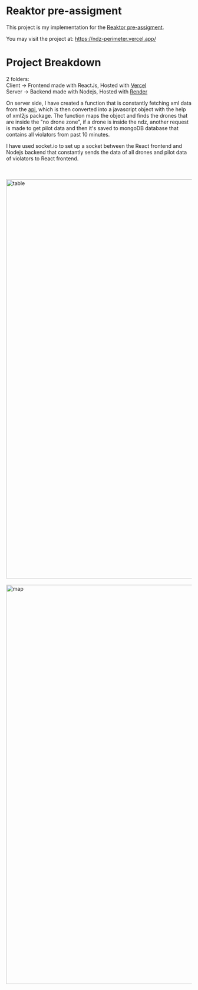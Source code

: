 # Reaktor pre-assigment

This project is my implementation for the [Reaktor pre-assigment](https://assignments.reaktor.com/birdnest/?_gl=1*ar90ta*_ga*MTcyODI2MDgxNi4xNjcwODQ0NTA5*_ga_DX023XT0SX*MTY3MDg0NDUwOS4xLjEuMTY3MDg0NDU2My42LjAuMA).

You may visit the project at: https://ndz-perimeter.vercel.app/ 

# Project Breakdown

2 folders: <br />
Client -> Frontend made with ReactJs, Hosted with [Vercel](https://vercel.com) <br />
Server -> Backend made with Nodejs, Hosted with [Render](https://render.com/)

On server side, I have created a function that is constantly fetching xml data from the [api](https://assignments.reaktor.com/birdnest/drones), which is then converted into a javascript object with the help of xml2js package. The function maps the object and finds the drones that are inside the "no drone zone", if a drone is inside the ndz, another request is made to get pilot data and then it's saved to mongoDB database that contains all violators from past 10 minutes.

I have used socket.io to set up a socket between the React frontend and Nodejs backend that constantly sends the data of all drones and pilot data of violators to React frontend.

<br />
<br />

<img width="1080" alt="table" src="https://user-images.githubusercontent.com/39335935/209678189-d421006c-1e0a-4ffd-9ef6-541f06ecc915.png">

<br />
<br />

<img width="1080" alt="map" src="https://user-images.githubusercontent.com/39335935/209678203-b3453fde-9662-4ee6-b19e-eca490e84a22.png">
